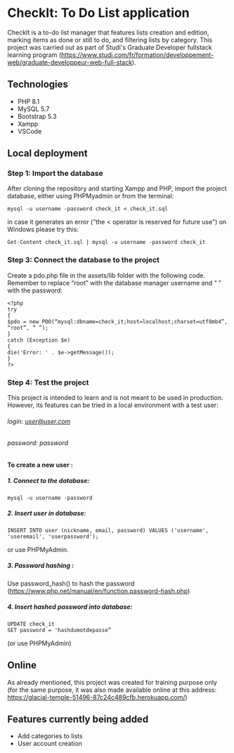 # CheckIt: To Do List application

CheckIt is a to-do list manager that features lists creation and edition, marking items as done or still to do, and filtering lists by category.
This project was carried out as part of Studi's Graduate Developer fullstack learning program (https://www.studi.com/fr/formation/developpement-web/graduate-developpeur-web-full-stack).

## Technologies

- PHP 8.1
- MySQL 5.7
- Bootstrap 5.3
- Xampp
- VSCode

## Local deployment

### Step 1: Import the database

After cloning the repository and starting Xampp and PHP, import the project database, either using PHPMyadmin or from the terminal:

```
mysql -u username -password check_it < check_it.sql
```

in case it generates an error ("the < operator is reserved for future use") on Windows please try this:

```
Get-Content check_it.sql | mysql -u username -password check_it
```

### Step 3: Connect the database to the project

Create a pdo.php file in the assets/lib folder with the following code. Remember to replace “root” with the database manager username and “ ” with the password:

```
<?php
try
{
$pdo = new PDO(“mysql:dbname=check_it;host=localhost;charset=utf8mb4”, “root”, “ ”);
}
catch (Exception $e)
{
die('Error: ' . $e->getMessage());
}
?>
```

### Step 4: Test the project

This project is intended to learn and is not meant to be used in production. However, its features can be tried in a local environment with a test user:

###### login: user@user.com

###### password: password

#### To create a new user :

##### 1. Connect to the database:

```
mysql -u username -password
```

##### 2. Insert user in database:

```
INSERT INTO user (nickname, email, password) VALUES ('username', 'useremail', 'userpassword');
```

or use PHPMyAdmin.

##### 3. Password hashing :

Use password_hash() to hash the password (https://www.php.net/manual/en/function.password-hash.php)

##### 4. Insert hashed password into database:

```
UPDATE check_it
SET password = 'hashdumotdepasse”
```

(or use PHPMyAdmin)

## Online

As already mentioned, this project was created for training purpose only (for the same purpose, it was also made available online at this address: https://glacial-temple-51496-87c24c489cfb.herokuapp.com/)

## Features currently being added

- Add categories to lists
- User account creation
